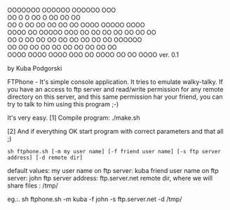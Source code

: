 OOOOOOO 	OOOOOO  	OOOOOO  	OOO     	        	        	        	
 OO   O 	O OO O  	 OO  OO 	 OO     	        	        	        	
 OO O   	  OO    	 OO  OO 	 OO OO  	 OOOO   	OOOOO   	 OOOO   	
 OOOO   	  OO    	 OOOOO  	 OOO OO 	OO  OO  	OO  OO  	OO  OO  	
 OO O   	  OO    	 OO     	 OO  OO 	OO  OO  	OO  OO  	OOOOOO  	
 OO     	  OO    	 OO     	 OO  OO 	OO  OO  	OO  OO  	OO      	
OOOO    	 OOOO   	OOOO    	OOO  OO 	 OOOO   	OO  OO  	 OOOO   	ver. 0.1

by Kuba Podgorski 

FTPhone - It's simple console application. It tries to emulate walky-talky. 
If you have an access to ftp server and read/write permission for 
any remote directory on this server, and this same permission har your friend,
you can try to talk to him using this program ;-)

It's very easy. 
[1] Compile program:
	./make.sh

[2] And if everything OK start program with correct parameters and that all ;)
	
	sh ftphone.sh [-m my user name] [-f friend user name] [-s ftp server address] [-d remote dir]

default values:
	my user name on ftp server: kuba
	friend user name on ftp server: john
	ftp server address: ftp.server.net
	remote dir, where we will share files : /tmp/


eg.:.	sh ftphone.sh  -m kuba -f john -s ftp.server.net -d /tmp/


